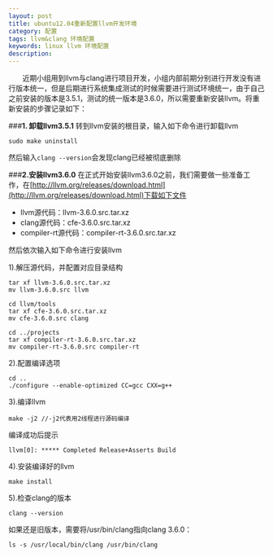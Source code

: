 ```yaml
---
layout: post
title: ubuntu12.04重新配置llvm开发环境
category: 配置
tags: llvm&clang 环境配置
keywords: linux llvm 环境配置
description: 
---
```




&#160; &#160; &#160; &#160;近期小组用到llvm与clang进行项目开发，小组内部前期分别进行开发没有进行版本统一，但是后期进行系统集成测试的时候需要进行测试环境统一，由于自己之前安装的版本是3.5.1，测试的统一版本是3.6.0，所以需要重新安装llvm。将重新安装的步骤记录如下：

###**1. 卸载llvm3.5.1**
转到llvm安装的根目录，输入如下命令进行卸载llvm

```
sudo make uninstall
```

然后输入`clang --version`会发现clang已经被彻底删除

###**2.安装llvm3.6.0**
在正式开始安装llvm3.6.0之前，我们需要做一些准备工作，在[http://llvm.org/releases/download.html](http://llvm.org/releases/download.html)下载如下文件

- llvm源代码：llvm-3.6.0.src.tar.xz
- clang源代码：cfe-3.6.0.src.tar.xz
- compiler-rt源代码：compiler-rt-3.6.0.src.tar.xz

然后依次输入如下命令进行安装llvm

1).解压源代码，并配置对应目录结构

```
tar xf llvm-3.6.0.src.tar.xz
mv llvm-3.6.0.src llvm

cd llvm/tools
tar xf cfe-3.6.0.src.tar.xz
mv cfe-3.6.0.src clang

cd ../projects
tar xf compiler-rt-3.6.0.src.tar.xz
mv compiler-rt-3.6.0.src compiler-rt
```

2).配置编译选项

```
cd ..
./configure --enable-optimized CC=gcc CXX=g++
```

3).编译llvm

```
make -j2 //-j2代表用2线程进行源码编译
```
编译成功后提示

```
llvm[0]: ***** Completed Release+Asserts Build
```

4).安装编译好的llvm

```
make install
```

5).检查clang的版本

```
clang --version
```

如果还是旧版本，需要将/usr/bin/clang指向clang 3.6.0：

```
ls -s /usr/local/bin/clang /usr/bin/clang
```
